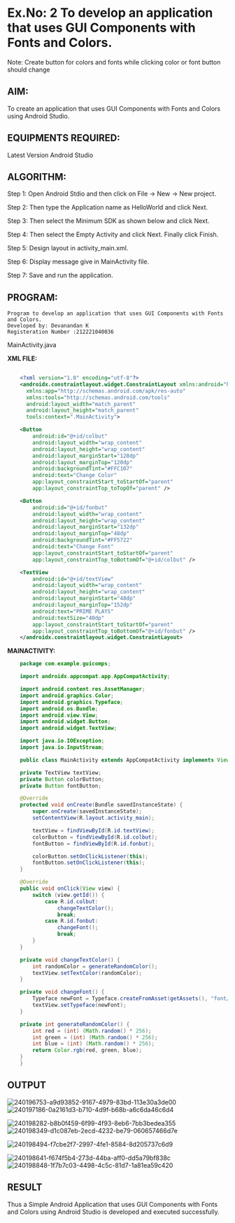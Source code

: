 # Ex.No: 2 To develop an application that uses GUI Components with Fonts and Colors. 
Note: Create button for colors and fonts while clicking color or font button should change 


## AIM:

To create an application that uses GUI Components with Fonts and Colors using Android Studio.

## EQUIPMENTS REQUIRED:

Latest Version Android Studio

## ALGORITHM:

Step 1: Open Android Stdio and then click on File -> New -> New project.

Step 2: Then type the Application name as HelloWorld and click Next. 

Step 3: Then select the Minimum SDK as shown below and click Next.

Step 4: Then select the Empty Activity and click Next. Finally click Finish.

Step 5: Design layout in activity_main.xml.

Step 6: Display message give in MainActivity file.

Step 7: Save and run the application.

## PROGRAM:
```
Program to develop an application that uses GUI Components with Fonts and Colors.
Developed by: Devanandan K
Registeration Number :212221040036
```
MainActivity.java

**XML FILE:**
```xml
    
    <?xml version="1.0" encoding="utf-8"?>
    <androidx.constraintlayout.widget.ConstraintLayout xmlns:android="http://schemas.android.com/apk/res/android"
      xmlns:app="http://schemas.android.com/apk/res-auto"
      xmlns:tools="http://schemas.android.com/tools"
      android:layout_width="match_parent"
      android:layout_height="match_parent"
      tools:context=".MainActivity">

    <Button
        android:id="@+id/colbut"
        android:layout_width="wrap_content"
        android:layout_height="wrap_content"
        android:layout_marginStart="128dp"
        android:layout_marginTop="120dp"
        android:backgroundTint="#FFC107"
        android:text="Change Color"
        app:layout_constraintStart_toStartOf="parent"
        app:layout_constraintTop_toTopOf="parent" />

    <Button
        android:id="@+id/fonbut"
        android:layout_width="wrap_content"
        android:layout_height="wrap_content"
        android:layout_marginStart="132dp"
        android:layout_marginTop="48dp"
        android:backgroundTint="#FF5722"
        android:text="Change Font"
        app:layout_constraintStart_toStartOf="parent"
        app:layout_constraintTop_toBottomOf="@+id/colbut" />

    <TextView
        android:id="@+id/textView"
        android:layout_width="wrap_content"
        android:layout_height="wrap_content"
        android:layout_marginStart="48dp"
        android:layout_marginTop="152dp"
        android:text="PRIME PLAYS"
        android:textSize="40dp"
        app:layout_constraintStart_toStartOf="parent"
        app:layout_constraintTop_toBottomOf="@+id/fonbut" />
    </androidx.constraintlayout.widget.ConstraintLayout>
```        
**MAINACTIVITY:**
```java    
    package com.example.guicomps;

    import androidx.appcompat.app.AppCompatActivity;

    import android.content.res.AssetManager;
    import android.graphics.Color;
    import android.graphics.Typeface;
    import android.os.Bundle;
    import android.view.View;
    import android.widget.Button;
    import android.widget.TextView;

    import java.io.IOException;
    import java.io.InputStream;

    public class MainActivity extends AppCompatActivity implements View.OnClickListener {

    private TextView textView;
    private Button colorButton;
    private Button fontButton;

    @Override
    protected void onCreate(Bundle savedInstanceState) {
        super.onCreate(savedInstanceState);
        setContentView(R.layout.activity_main);

        textView = findViewById(R.id.textView);
        colorButton = findViewById(R.id.colbut);
        fontButton = findViewById(R.id.fonbut);

        colorButton.setOnClickListener(this);
        fontButton.setOnClickListener(this);
    }

    @Override
    public void onClick(View view) {
        switch (view.getId()) {
            case R.id.colbut:
                changeTextColor();
                break;
            case R.id.fonbut:
                changeFont();
                break;
        }
    }

    private void changeTextColor() {
        int randomColor = generateRandomColor();
        textView.setTextColor(randomColor);
    }

    private void changeFont() {
        Typeface newFont = Typeface.createFromAsset(getAssets(), "font/pacifico.ttf");
        textView.setTypeface(newFont);
    }

    private int generateRandomColor() {
        int red = (int) (Math.random() * 256);
        int green = (int) (Math.random() * 256);
        int blue = (int) (Math.random() * 256);
        return Color.rgb(red, green, blue);
    }
    }

```
## OUTPUT
   ![240196753-a9d93852-9167-4979-83bd-113e30a3de00](https://github.com/knight7080/Mobile-Application-Development/assets/88542035/15c3d055-81d9-4b44-8288-564fd9db294a)
![240197186-0a2161d3-b710-4d9f-b68b-a6c6da46c6d4](https://github.com/knight7080/Mobile-Application-Development/assets/88542035/fd57f6f2-47b8-4179-9c7c-95f34b6278cd)

![240198282-b8b0f459-6f99-4f93-8eb6-7bb3bedea355](https://github.com/knight7080/Mobile-Application-Development/assets/88542035/a1f4b875-7f8a-4f00-8c0e-ade88f79de15)![240198349-d1c087eb-2ecd-4232-be79-060657466d7e](https://github.com/knight7080/Mobile-Application-Development/assets/88542035/672e8289-7ba3-4846-872f-945e709f738f)

![240198494-f7cbe2f7-2997-4fe1-8584-8d205737c6d9](https://github.com/knight7080/Mobile-Application-Development/assets/88542035/f7f29bc8-7db2-42c8-86c5-7b8a83b61514)

![240198641-f674f5b4-273d-44ba-aff0-dd5a79bf838c](https://github.com/knight7080/Mobile-Application-Development/assets/88542035/1abc074d-5704-43dd-8323-e61a11c6e076)
![240198848-1f7b7c03-4498-4c5c-81d7-1a81ea59c420](https://github.com/knight7080/Mobile-Application-Development/assets/88542035/7436e103-de86-4c22-9136-907e7beaf8d5)



## RESULT
Thus a Simple Android Application that uses GUI Components with Fonts and Colors using Android Studio is developed and executed successfully.
